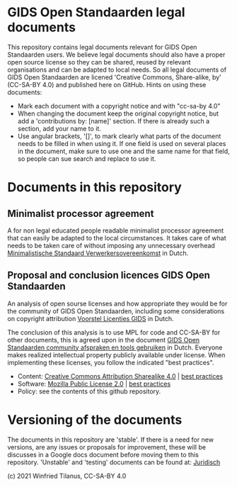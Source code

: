 # GIDS Open Standaarden legal documents
This repository contains legal documents relevant for GIDS Open Standaarden users. We believe legal documents should also have a proper open source license so they can be shared, reused by relevant organisations and can be adapted to local needs. So all legal documents of GIDS Open Standaarden are licened 'Creative Commons, Share-alike, by' (CC-SA-BY 4.0) and published here on GitHub. Hints on using these documents:
* Mark each document with a copyright notice and with "cc-sa-by 4.0"
* When changing the document keep the original copyright notice, but add a 'contributions by: [name]' section. If there is already such a section, add your name to it.
* Use angular brackets, '[]', to mark clearly what parts of the document needs to be filled in when using it. If one field is used on several places in the document, make sure to use one and the same name for that field, so people can sue search and replace to use it.

# Documents in this repository

## Minimalist processor agreement
A for non legal educated people readable minimalist processor agreement that can easily be adapted to the local circumstances. It takes care of what needs to be taken care of without imposing any unnecessary overhead [Minimalistische Standaard Verwerkersovereenkomst](https://github.com/GIDSOpenStandaarden/GIDSOpenStandaarden-LegalDocuments/blob/master/minimalistische_standaard_verwerkersovereenkomst.md) in Dutch. 

## Proposal and conclusion licences GIDS Open Standaarden
An analysis of open sourse licenses and how appropriate they would be for the community of GIDS Open Standaarden, including some considerations on copyright attribution [Voorstel Licenties GIDS](https://github.com/GIDSOpenStandaarden/GIDSOpenStandaarden-LegalDocuments/blob/master/Licenties_GIDS.md) in Dutch. 

The conclusion of this analysis is to use MPL for code and CC-SA-BY for other documents, this is agreed upon in the document [GIDS Open Standaarden community afspraken en tools gebruiken](https://docs.google.com/document/d/15pgRFJ3IJN7aG1ZwZLTlmxsUD1qTA4iUY3iC6emL5GU/edit?usp=sharing) in Dutch. Everyone makes realized intellectual property publicly available under license. When implementing these licenses, you follow the indicated "best practices".
* Content: [Creative Commons Attribution Sharealike 4.0](https://creativecommons.org/licenses/by-sa/4.0/.) | [best practices](https://wiki.creativecommons.org/wiki/Best_practices_for_attribution)
* Software: [Mozilla Public License 2.0](https://www.mozilla.org/en-US/MPL/2.0/) | [best practices](http://softwarefreedom.org/resources/2012/ManagingCopyrightInformation.html)
* Policy: see the contents of this github repository.

# Versioning of the documents
The documents in this repository are 'stable'. If there is a need for new versions, are any issues or proposals for improvement, these will be discusses in a Google docs document before moving them to this repository. 'Unstable' and 'testing' documents can be found at: [Juridisch](https://drive.google.com/drive/folders/1N0zDy4lFVxXnDEjkhfDQhqDnSbk3h-9J?usp=sharing)

(c) 2021 Winfried Tilanus, CC-SA-BY 4.0
